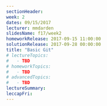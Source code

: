 ```yaml
---
sectionHeader:
week: 2
dates: 09/15/2017
lecturer: mmdarden
slidesName: f17/week2
homeworkRelease: 2017-09-15 11:00:00
solutionRelease: 2017-09-28 00:00:00
title: "Basic Git"
# lectureTopics:
#   - TBD
# homeworkTopics:
#   - TBD
# advancedTopics:
#   - TBD
lectureSummary:
leccapFri:
---
```

